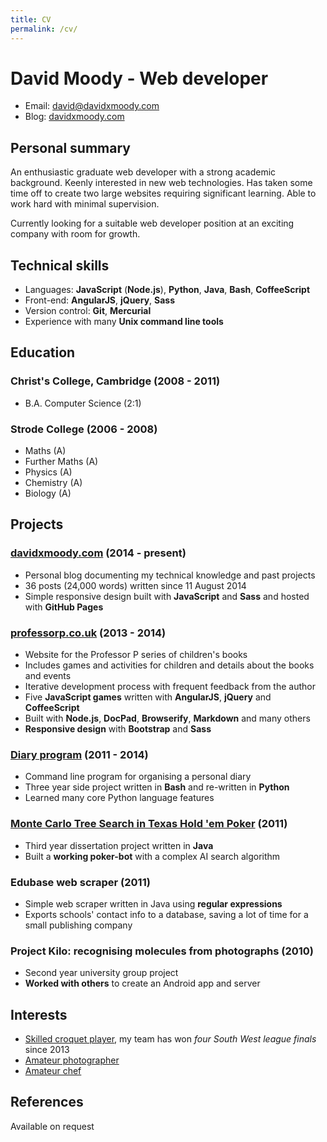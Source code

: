 ```yaml
---
title: CV
permalink: /cv/
---
```


# David Moody - Web developer

- Email: <david@davidxmoody.com>
- Blog: [davidxmoody.com](http://davidxmoody.com/)

## Personal summary

An enthusiastic graduate web developer with a strong academic background. Keenly interested in   new web technologies. Has taken some time off to create two large websites requiring significant   learning. Able to work hard with minimal supervision.

Currently looking for a suitable web developer position at an exciting company with room for growth.

## Technical skills

- Languages: **JavaScript** (**Node.js**), **Python**, **Java**, **Bash**, **CoffeeScript**
- Front-end: **AngularJS**, **jQuery**, **Sass**
- Version control: **Git**, **Mercurial**
- Experience with many **Unix command line tools**

## Education

### Christ's College, Cambridge (2008 - 2011)

- B.A. Computer Science (2:1)

### Strode College (2006 - 2008)

- Maths (A)
- Further Maths (A)
- Physics (A)
- Chemistry (A)
- Biology (A)

## Projects

### [davidxmoody.com](http://davidxmoody.com/) (2014 - present)

- Personal blog documenting my technical knowledge and past projects
- 36 posts (24,000 words) written since 11 August 2014
- Simple responsive design built with **JavaScript** and **Sass** and hosted with **GitHub Pages**

<div class="page-break"></div>

### [professorp.co.uk](http://professorp.co.uk) (2013 - 2014)

- Website for the Professor P series of children's books
- Includes games and activities for children and details about the books and events
- Iterative development process with frequent feedback from the author
- Five **JavaScript games** written with **AngularJS**, **jQuery** and **CoffeeScript**
- Built with **Node.js**, **DocPad**, **Browserify**, **Markdown** and many others
- **Responsive design** with **Bootstrap** and **Sass**

### [Diary program](http://davidxmoody.com/lessons-learned-from-a-three-year-programming-project-part-1/) (2011 - 2014)

- Command line program for organising a personal diary
- Three year side project written in **Bash** and re-written in **Python**
- Learned many core Python language features

### [Monte Carlo Tree Search in Texas Hold 'em Poker](http://davidxmoody.com/mcts-in-texas-hold-em-poker-a-retrospective/) (2011)

- Third year dissertation project written in **Java**
- Built a **working poker-bot** with a complex AI search algorithm

### Edubase web scraper (2011)

- Simple web scraper written in Java using **regular expressions**
- Exports schools' contact info to a database, saving a lot of time for a small publishing company

### Project Kilo: recognising molecules from photographs (2010)

- Second year university group project
- **Worked with others** to create an Android app and server

## Interests

- [Skilled croquet player](http://davidxmoody.com/my-experiences-playing-croquet/), my team has won *four South West league finals* since 2013
- [Amateur photographer](http://davidxmoody.com/my-10-best-tenerife-photos/)
- [Amateur chef](http://davidxmoody.com/20-of-my-favourite-cooking-photos/)

## References

Available on request
